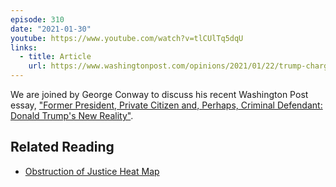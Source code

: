 ```yaml
---
episode: 310
date: "2021-01-30"
youtube: https://www.youtube.com/watch?v=tlCUlTq5dqU
links:
  - title: Article
    url: https://www.washingtonpost.com/opinions/2021/01/22/trump-charges-george-conway/
---
```

We are joined by George Conway to discuss his recent Washington Post essay,
["Former President, Private Citizen and, Perhaps, Criminal Defendant: Donald
Trump's New Reality"][article].

[article]: https://www.washingtonpost.com/opinions/2021/01/22/trump-charges-george-conway/

## Related Reading

- [Obstruction of Justice Heat Map](https://www.lawfareblog.com/obstruction-justice-mueller-report-heat-map)
